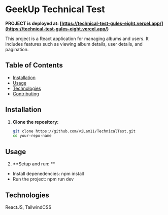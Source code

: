 # GeekUp Technical Test

**PROJECT is deployed at: [https://technical-test-gules-eight.vercel.app/](https://technical-test-gules-eight.vercel.app/)**


This project is a React application for managing albums and users. It includes features such as viewing album details, user details, and pagination.

## Table of Contents

- [Installation](#installation)
- [Usage](#usage)
- [Technologies](#technologies)
- [Contributing](#contributing)


## Installation

1. **Clone the repository:**

   ```sh
   git clone https://github.com/viLam11/TechnicalTest.git
   cd your-repo-name
## Usage
2. **Setup and run: **
 - Install depenedencies: npm install
 - Run the project: npm run dev

## Technologies
ReactJS, TailwindCSS